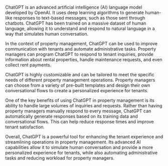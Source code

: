 
ChatGPT is an advanced artificial intelligence (AI) language model developed by OpenAI. It uses deep learning algorithms to generate human-like responses to text-based messages, such as those sent through chatbots. ChatGPT has been trained on a massive dataset of human language, allowing it to understand and respond to natural language in a way that simulates human conversation.

In the context of property management, ChatGPT can be used to improve communication with tenants and automate administrative tasks. Property managers can program ChatGPT to respond to tenant inquiries, provide information about rental properties, handle maintenance requests, and even collect rent payments.

ChatGPT is highly customizable and can be tailored to meet the specific needs of different property management operations. Property managers can choose from a variety of pre-built templates and design their own conversational flows to create a personalized experience for tenants.

One of the key benefits of using ChatGPT in property management is its ability to handle large volumes of inquiries and requests. Rather than having property managers manually respond to every message, ChatGPT can automatically generate responses based on its training data and conversational flows. This can help reduce response times and improve tenant satisfaction.

Overall, ChatGPT is a powerful tool for enhancing the tenant experience and streamlining operations in property management. Its advanced AI capabilities allow it to simulate human conversation and provide a more personalized experience for tenants, while also automating administrative tasks and reducing workload for property managers.

